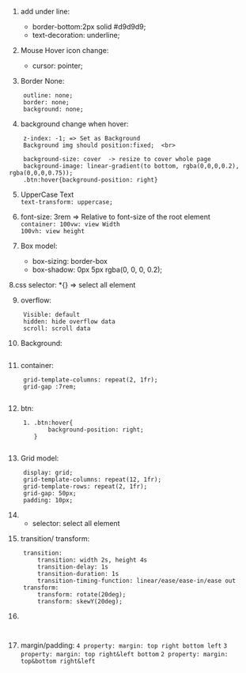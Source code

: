 1. add under line: 
    * border-bottom:2px solid #d9d9d9; 
    * text-decoration: underline;

2. Mouse Hover icon change:
    * cursor: pointer;

3. Border None: 
```
    outline: none; 
    border: none; 
    background: none;
```

4. background change when hover:    <br>
```
    z-index: -1; => Set as Background 
    Background img should position:fixed;  <br>
    
    background-size: cover  -> resize to cover whole page
    background-image: linear-gradient(to bottom, rgba(0,0,0,0.2), rgba(0,0,0,0.75));
    .btn:hover{background-position: right}
```

5. UpperCase Text   <br>
    `text-transform: uppercase;`
    
6. font-size: 3rem => 	Relative to font-size of the root element	<br>
     `container: 100vw: view Width ` <br>
     `100vh: view height`
    

7. Box model:
    * box-sizing: border-box
    * box-shadow: 0px 5px rgba(0, 0, 0, 0.2);
    
8.css selector: *{} => select all element <br>

9. overflow:
```
    Visible: default
    hidden: hide overflow data
    scroll: scroll data
```

10. Background:
```

```

11. container:  <br>
```
    grid-template-columns: repeat(2, 1fr);
    grid-gap :7rem;
    
```

12. btn: <br>
```
    1. .btn:hover{
           background-position: right;
       }


```

13. Grid model:
```
    display: grid;
    grid-template-columns: repeat(12, 1fr);
    grid-template-rows: repeat(2, 1fr);
    grid-gap: 50px;
    padding: 10px;
```

14. * selector: select all element

15. transition/ transform:
```
    transition:
        transition: width 2s, height 4s
        transition-delay: 1s
        transition-duration: 1s
        transition-timing-function: linear/ease/ease-in/ease out
    transform: 
        transform: rotate(20deg);
        transform: skewY(20deg);
```
16. 
```
      
```

17. margin/padding:
`4 property: margin: top right bottom left`
`3 property: margin: top right&left bottom`
`2 property: margin: top&bottom right&left`
